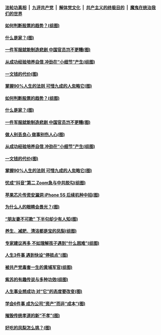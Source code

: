 

####  [法轮功真相](../../../../basic/blob/master/README.md?t=08080402) &nbsp;|&nbsp; [九评共产党](../../../../9ping.md/blob/master/README.md?t=08080402) &nbsp;|&nbsp; [解体党文化](../../../../jtdwh.md/blob/master/README.md?t=08080402)  &nbsp;|&nbsp; [共产主义的终极目的](../../../../gczydzjmd.md/blob/master/README.md?t=08080402) &nbsp;|&nbsp; [魔鬼在统治我们的世界](../../../../mgztzwmdsj.md/blob/master/README.md?t=08080402) 

#### [如何判断股票的趋势？(组图)](../pages/p8/942162.md?t=08080402) 

#### [什么是家？(图)](../pages/p8/941997.md?t=08080402) 

#### [一件军服就能制造悲剧 中国官员岂不更糟(图)](../pages/p8/942086.md?t=08080402) 

#### [从成功经验培养自信 冲劲在“小细节”产生(组图)](../pages/p8/942041.md?t=08080402) 

#### [一文钱的代价(图)](../pages/p8/941910.md?t=08080402) 

#### [掌握90%人生的法则 可惜九成的人忽略它(图)](../pages/p8/942010.md?t=08080402) 

#### [如何判断股票的趋势？(组图)](../pages/p8/942162.md?t=08080402) 

#### [什么是家？(图)](../pages/p8/941997.md?t=08080402) 

#### [一件军服就能制造悲剧 中国官员岂不更糟(图)](../pages/p8/942086.md?t=08080402) 

#### [做人别丢良心 做事别伤人心(图)](../pages/p8/941902.md?t=08080402) 

#### [从成功经验培养自信 冲劲在“小细节”产生(组图)](../pages/p8/942041.md?t=08080402) 

#### [一文钱的代价(图)](../pages/p8/941910.md?t=08080402) 

#### [掌握90%人生的法则 可惜九成的人忽略它(图)](../pages/p8/942010.md?t=08080402) 

#### [忧成“抖音”第二 Zoom急与中共脱勾(组图)](../pages/p8/941975.md?t=08080402) 

#### [苹果芯片传资安漏洞 iPhone 5S 后续机种中招(图)](../pages/p8/941976.md?t=08080402) 

#### [为什么人的眼睛会畏光？(图)](../pages/p8/941901.md?t=08080402) 

#### [“朋友妻不可欺” 下半句却少有人知(图)](../pages/p8/941524.md?t=08080402) 

#### [养生．减肥．清洁都是宝的凤梨(组图)](../pages/p8/941661.md?t=08080402) 

#### [专家建议再多 不如理解孩子遇到“什么困难”(组图)](../pages/p8/941857.md?t=08080402) 

#### [人生3件事 遇到快设“停损点”(图)](../pages/p8/941784.md?t=08080402) 

#### [被共产党毒害一生的黄埔军官(组图)](../pages/p8/941529.md?t=08080402) 

#### [紫苏的有趣传说与多种功效(组图)](../pages/p8/941621.md?t=08080402) 

#### [人生事业想成功 对“它”的态度要改变(图)](../pages/p8/941750.md?t=08080402) 

#### [学会6件事 成为公司“资产”而非“成本”(图)](../pages/p8/941612.md?t=08080402) 

#### [摧毁传统孝道的新“不孝”(图)](../pages/p8/941742.md?t=08080402) 

#### [好吃的凤梨怎么挑？(图)](../pages/p8/941542.md?t=08080402) 

